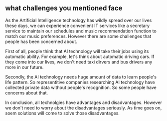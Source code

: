 
## what challenges you mentioned face

As the Artificial Intelligence technology has wildly spread over our lives these days, we can experience convenient IT services like a secretary service to maintain our schedules and music recommendation function to match our music preferences. However there are some challenges that people has been concerned about. 

First of all, people think that AI technology will take their jobs using its automatic ability. For example, let's think about automatic driving cars. If they come into our lives, we don't need taxi dirvers and bus drivers any more in our future. 

Secondly, the AI technology needs huge amount of data to learn people's life pattern. So representitive companies researching AI technology have collected private data without people's recognition. So some people have concerns about that.

In conclusion, all technolgies have advantages and disadvantages. However we don't need to worry about the disadvantages seriously. As time goes on, soem solutions will come to solve those disadvantages. 
